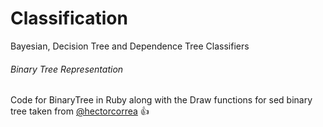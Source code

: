 # Classification
Bayesian, Decision Tree and Dependence Tree Classifiers

###### Binary Tree Representation
Code for BinaryTree in Ruby along with the Draw functions for sed binary tree taken from [@hectorcorrea](https://github.com/hectorcorrea/binary-tree) :thumbsup:
